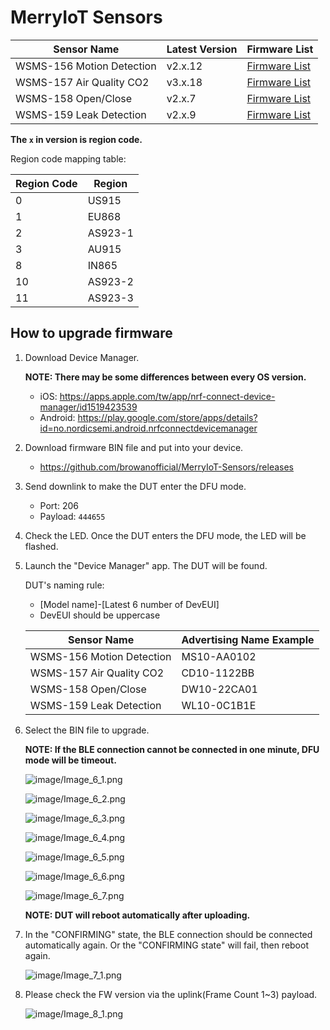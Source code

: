 # MerryIoT Sensors

| Sensor Name               | Latest Version | Firmware List                                                                           |
|---------------------------|----------------|-----------------------------------------------------------------------------------------|
| WSMS-156 Motion Detection | v2.x.12        | [Firmware List](https://github.com/browanofficial/MerryIoT-Sensors/releases?q=wsms-156) |
| WSMS-157 Air Quality CO2  | v3.x.18        | [Firmware List](https://github.com/browanofficial/MerryIoT-Sensors/releases?q=wsms-157) |
| WSMS-158 Open/Close       | v2.x.7         | [Firmware List](https://github.com/browanofficial/MerryIoT-Sensors/releases?q=wsms-158) |
| WSMS-159 Leak Detection   | v2.x.9         | [Firmware List](https://github.com/browanofficial/MerryIoT-Sensors/releases?q=wsms-159) |

**The `x` in version is region code.**

Region code mapping table:

| Region Code | Region  |
|-------------|---------|
| 0           | US915   |
| 1           | EU868   |
| 2           | AS923-1 |
| 3           | AU915   |
| 8           | IN865   |
| 10          | AS923-2 |
| 11          | AS923-3 |

## How to upgrade firmware

1. Download Device Manager.

    **NOTE: There may be some differences between every OS version.**

    - iOS: <https://apps.apple.com/tw/app/nrf-connect-device-manager/id1519423539>
    - Android: <https://play.google.com/store/apps/details?id=no.nordicsemi.android.nrfconnectdevicemanager>

2. Download firmware BIN file and put into your device.

    - <https://github.com/browanofficial/MerryIoT-Sensors/releases>

3. Send downlink to make the DUT enter the DFU mode.

    - Port: 206
    - Payload: `444655`

4. Check the LED. Once the DUT enters the DFU mode, the LED will be flashed.

5. Launch the "Device Manager" app. The DUT will be found.

    DUT's naming rule:
    - [Model name]-[Latest 6 number of DevEUI]
    - DevEUI should be uppercase

    | Sensor Name               | Advertising Name Example |
    |---------------------------|--------------------------|
    | WSMS-156 Motion Detection | MS10-AA0102              |
    | WSMS-157 Air Quality CO2  | CD10-1122BB              |
    | WSMS-158 Open/Close       | DW10-22CA01              |
    | WSMS-159 Leak Detection   | WL10-0C1B1E              |

6. Select the BIN file to upgrade.

    **NOTE: If the BLE connection cannot be connected in one minute, DFU mode will be timeout.**

    ![image/Image_6_1.png](image/Image_6_1.png)

    ![image/Image_6_2.png](image/Image_6_2.png)

    ![image/Image_6_3.png](image/Image_6_3.png)

    ![image/Image_6_4.png](image/Image_6_4.png)

    ![image/Image_6_5.png](image/Image_6_5.png)

    ![image/Image_6_6.png](image/Image_6_6.png)

    ![image/Image_6_7.png](image/Image_6_7.png)

    **NOTE: DUT will reboot automatically after uploading.**

7. In the "CONFIRMING" state, the BLE connection should be connected automatically again. Or the "CONFIRMING state" will fail, then reboot again.

    ![image/Image_7_1.png](image/Image_7_1.png)

8. Please check the FW version via the uplink(Frame Count 1~3) payload.

    ![image/Image_8_1.png](image/Image_8_1.png)
